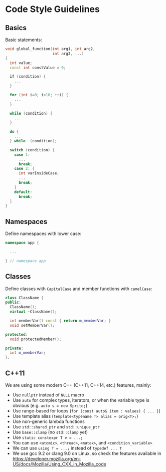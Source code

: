 # Code Style Guidelines

## Basics

Basic statements:

```c++
void global_function(int arg1, int arg2,
                     int arg3, ...)
{
  int value;
  const int constValue = 0;

  if (condition) {
    ...
  }

  for (int i=0; i<10; ++i) {
    ...
  }

  while (condition) {
    ...
  }

  do {
    ...
  } while  (condition);

  switch (condition) {
    case 1:
      ...
      break;
    case 2: {
      int varInsideCase;
      ...
      break;
    }
    default:
      break;
  }
}
```

## Namespaces

Define namespaces with lower case:

```c++
namespace app {

  ...

} // namespace app
```

## Classes

Define classes with `CapitalCase` and member functions with `camelCase`:

```c++
class ClassName {
public:
  ClassName();
  virtual ~ClassName();

  int memberVar() const { return m_memberVar; }
  void setMemberVar();

protected:
  void protectedMember();

private:
  int m_memberVar;
};
```

## C++11

We are using some modern C++ (C++11, C++14, etc.) features, mainly:

* Use `nullptr` instead of `NULL` macro
* Use `auto` for complex types, iterators, or when the variable type
  is obvious (e.g. `auto s = new Sprite;`)
* Use range-based for loops (`for (const auto& item : values) { ... }`)
* Use template alias (`template<typename T> alias = orig<T>;`)
* Use non-generic lambda functions
* Use `std::shared_ptr` and `std::unique_ptr`
* Use `base::clamp` (no `std::clamp` yet)
* Use `static constexpr T v = ...;`
* You can use `<atomic>`, `<thread>`, `<mutex>`, and `<condition_variable>`
* We can use `using T = ...;` instead of `typedef ... T`
* We use gcc 9.2 or clang 9.0 on Linux, so check the features available in
  https://developer.mozilla.org/en-US/docs/Mozilla/Using_CXX_in_Mozilla_code
